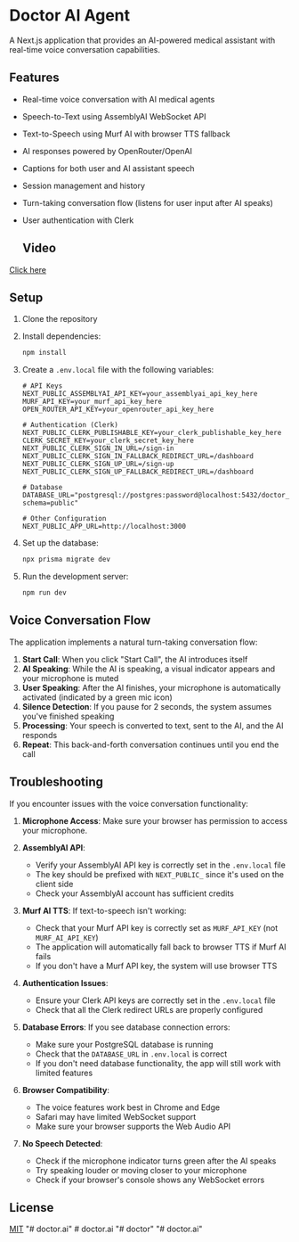 # Doctor AI Agent

A Next.js application that provides an AI-powered medical assistant with real-time voice conversation capabilities.

## Features

- Real-time voice conversation with AI medical agents
- Speech-to-Text using AssemblyAI WebSocket API
- Text-to-Speech using Murf AI with browser TTS fallback
- AI responses powered by OpenRouter/OpenAI
- Captions for both user and AI assistant speech
- Session management and history
- Turn-taking conversation flow (listens for user input after AI speaks)
- User authentication with Clerk

  ## Video
[Click here](https://imagekit.io/player/embed/rmyd10ywi/Recording%202025-06-29%20204016.mp4?updatedAt=1751212929355&thumbnail=https%3A%2F%2Fik.imagekit.io%2Frmyd10ywi%2FRecording%25202025-06-29%2520204016.mp4%2Fik-thumbnail.jpg%3FupdatedAt%3D1751212929355&updatedAt=1751212929355)

## Setup

1. Clone the repository
2. Install dependencies:
   ```bash
   npm install
   ```
3. Create a `.env.local` file with the following variables:
   ```
   # API Keys
   NEXT_PUBLIC_ASSEMBLYAI_API_KEY=your_assemblyai_api_key_here
   MURF_API_KEY=your_murf_api_key_here
   OPEN_ROUTER_API_KEY=your_openrouter_api_key_here

   # Authentication (Clerk)
   NEXT_PUBLIC_CLERK_PUBLISHABLE_KEY=your_clerk_publishable_key_here
   CLERK_SECRET_KEY=your_clerk_secret_key_here
   NEXT_PUBLIC_CLERK_SIGN_IN_URL=/sign-in
   NEXT_PUBLIC_CLERK_SIGN_IN_FALLBACK_REDIRECT_URL=/dashboard
   NEXT_PUBLIC_CLERK_SIGN_UP_URL=/sign-up
   NEXT_PUBLIC_CLERK_SIGN_UP_FALLBACK_REDIRECT_URL=/dashboard

   # Database
   DATABASE_URL="postgresql://postgres:password@localhost:5432/doctor_ai?schema=public"

   # Other Configuration
   NEXT_PUBLIC_APP_URL=http://localhost:3000
   ```

4. Set up the database:
   ```bash
   npx prisma migrate dev
   ```

5. Run the development server:
   ```bash
   npm run dev
   ```

## Voice Conversation Flow

The application implements a natural turn-taking conversation flow:

1. **Start Call**: When you click "Start Call", the AI introduces itself
2. **AI Speaking**: While the AI is speaking, a visual indicator appears and your microphone is muted
3. **User Speaking**: After the AI finishes, your microphone is automatically activated (indicated by a green mic icon)
4. **Silence Detection**: If you pause for 2 seconds, the system assumes you've finished speaking
5. **Processing**: Your speech is converted to text, sent to the AI, and the AI responds
6. **Repeat**: This back-and-forth conversation continues until you end the call

## Troubleshooting

If you encounter issues with the voice conversation functionality:

1. **Microphone Access**: Make sure your browser has permission to access your microphone.

2. **AssemblyAI API**: 
   - Verify your AssemblyAI API key is correctly set in the `.env.local` file
   - The key should be prefixed with `NEXT_PUBLIC_` since it's used on the client side
   - Check your AssemblyAI account has sufficient credits

3. **Murf AI TTS**: If text-to-speech isn't working:
   - Check that your Murf API key is correctly set as `MURF_API_KEY` (not `MURF_AI_API_KEY`)
   - The application will automatically fall back to browser TTS if Murf AI fails
   - If you don't have a Murf API key, the system will use browser TTS

4. **Authentication Issues**:
   - Ensure your Clerk API keys are correctly set in the `.env.local` file
   - Check that all the Clerk redirect URLs are properly configured

5. **Database Errors**: If you see database connection errors:
   - Make sure your PostgreSQL database is running
   - Check that the `DATABASE_URL` in `.env.local` is correct
   - If you don't need database functionality, the app will still work with limited features

6. **Browser Compatibility**: 
   - The voice features work best in Chrome and Edge
   - Safari may have limited WebSocket support
   - Make sure your browser supports the Web Audio API

7. **No Speech Detected**:
   - Check if the microphone indicator turns green after the AI speaks
   - Try speaking louder or moving closer to your microphone
   - Check if your browser's console shows any WebSocket errors

## License

[MIT](LICENSE)
"# doctor.ai" 
#   d o c t o r . a i  
 "# doctor" 
"# doctor.ai" 
